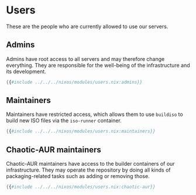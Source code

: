 # Users

These are the people who are currently allowed to use our servers.

## Admins

Admins have root access to all servers and may therefore change everything.
They are responsible for the well-being of the infrastructure and its development.

```nix
{{#include ../../../nixos/modules/users.nix:admins}}
```

## Maintainers

Maintainers have restricted access, which allows them to use `buildiso` to build new ISO files via the `iso-runner`
container.

```nix
{{#include ../../../nixos/modules/users.nix:maintainers}}
```

## Chaotic-AUR maintainers

Chaotic-AUR maintainers have access to the builder containers of our infrastructure.
They may operate the repository by doing all kinds of packaging-related tasks such as adding or removing those.

```nix
{{#include ../../../nixos/modules/users.nix:chaotic-aur}}
```
